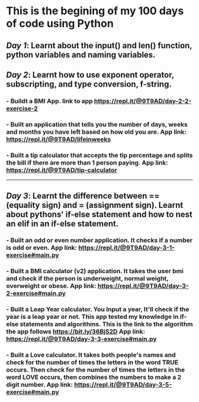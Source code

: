 # This is the begining of my 100 days of code using Python

## ***Day 1***: Learnt about the input() and len() function, python variables and naming variables.


## ***Day 2***: Learnt how to use exponent operator, subscripting, and type conversion, f-string.
  ###   - Buildt a BMI App. link to app https://repl.it/@9T9AD/day-2-2-exercise-2
  ###   - Built an application that tells you the number of days, weeks and months you have left based on how old you are. App link: https://repl.it/@9T9AD/lifeinweeks
  ###   - Built a tip calculator that accepts the tip percentage and splits the bill if there are more than 1 person paying. App link: https://repl.it/@9T9AD/tip-calculator

---

## ***Day 3***: Learnt the difference between == (equality sign) and = (assignment sign). Learnt about pythons' if-else statement and how to nest an elif in an if-else statement.
###   - Built an odd or even number application. It checks if a number is odd or even. App link: https://repl.it/@9T9AD/day-3-1-exercise#main.py
###   - Built a BMI calculator (v2) application. It takes the user bmi and check if the person is underweight, normal weight, overweight or obese. App link: https://repl.it/@9T9AD/day-3-2-exercise#main.py
###   - Built a Leap Year calculator. You Input a year, It'll check if the year is a leap year or not. This app tested my knowledge in if-else statements and algorithms. This is the link to the algorithm the app follows https://bit.ly/36BjS2D App link: https://repl.it/@9T9AD/day-3-3-exercise#main.py
###   - Built a Love calculator. It takes both people's names and check for the number of times the letters in the word TRUE occurs. Then check for the number of times the letters in the word LOVE occurs, then combines the numbers to make a 2 digit number. App link: https://repl.it/@9T9AD/day-3-5-exercise#main.py